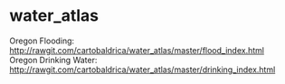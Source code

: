 # water_atlas

Oregon Flooding: http://rawgit.com/cartobaldrica/water_atlas/master/flood_index.html <br>
Oregon Drinking Water: http://rawgit.com/cartobaldrica/water_atlas/master/drinking_index.html

